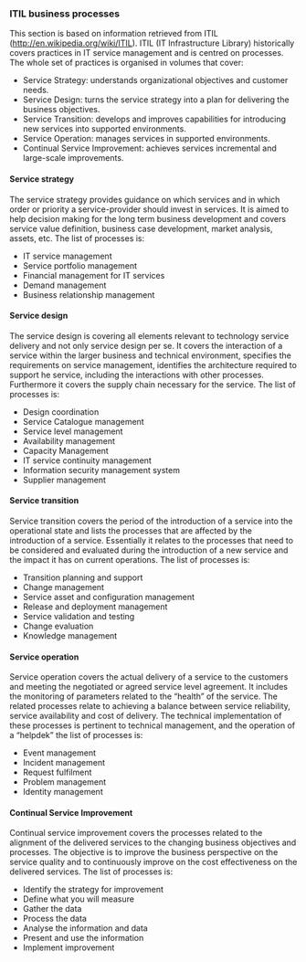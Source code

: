 ### ITIL business processes

This section is based on information retrieved from ITIL (http://en.wikipedia.org/wiki/ITIL). 
ITIL (IT Infrastructure Library) historically covers practices in IT service management and is centred on processes. The whole set of practices is organised in volumes that cover:
*	Service Strategy: understands organizational objectives and customer needs.
*	Service Design: turns the service strategy into a plan for delivering the business objectives.
*	Service Transition: develops and improves capabilities for introducing new services into supported environments.
*	Service Operation: manages services in supported environments.
*	Continual Service Improvement: achieves services incremental and large-scale improvements.

#### Service strategy
The service strategy provides guidance on which services and in which order or priority a service-provider should invest in services. It is aimed to help decision making for the long term business development and covers service value definition, business case development, market analysis, assets, etc. The list of processes is:
*	IT service management
*	Service portfolio management
*	Financial management for IT services
*	Demand management
*	Business relationship management

#### Service design
The service design is covering all elements relevant to technology service delivery and not only service design per se. It covers the interaction of a service within the larger business and technical environment, specifies the requirements on service management, identifies the architecture required to support he service, including the interactions with other processes. Furthermore it covers the supply chain necessary for the service. The list of processes is:
*	Design coordination
*	Service Catalogue management
*	Service level management
*	Availability management
*	Capacity Management
*	IT service continuity management
*	Information security management system
*	Supplier management

#### Service transition
Service transition covers the period of the introduction of a service into the operational state and lists the processes that are affected by the introduction of a service. Essentially it relates to the processes that need to be considered and evaluated during the introduction of a new service and the impact it has on current operations. The list of processes is:
*	Transition planning and support
*	Change management
*	Service asset and configuration management
*	Release and deployment management
*	Service validation and testing
*	Change evaluation
*	Knowledge management

#### Service operation
Service operation covers the actual delivery of a service to the customers and meeting the negotiated or agreed service level agreement. It includes the monitoring of parameters related to the “health” of the service. The related processes relate to achieving a balance between service reliability, service availability and cost of delivery. The technical implementation of these processes is pertinent to technical management, and the operation of a “helpdek” the list of processes is:
*	Event management
* Incident management
*	Request fulfilment
*	Problem management
*	Identity management

#### Continual Service Improvement
Continual service improvement covers the processes related to the alignment of the delivered services to the changing business objectives and processes. The objective is to improve the business perspective on the service quality and to continuously improve on the cost effectiveness on the delivered services. The list of processes is:
*	Identify the strategy for improvement
*	Define what you will measure
*	Gather the data
*	Process the data
*	Analyse the information and data
*	Present and use the information
*	Implement improvement



